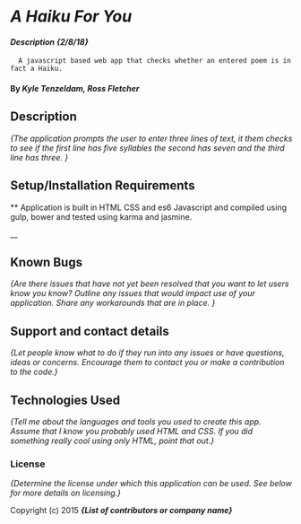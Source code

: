 # _A Haiku For You_

#### _Description {2/8/18}_
      A javascript based web app that checks whether an entered poem is in fact a Haiku.


#### By _**Kyle Tenzeldam, Ross Fletcher**_

## Description

_{The application prompts the user to enter three lines of text, it them checks to see if the first line has five syllables the second has seven and the third line has three.   }_

## Setup/Installation Requirements

** Application is built in HTML CSS and es6 Javascript and compiled using gulp, bower and tested using karma and jasmine.

__

## Known Bugs

_{Are there issues that have not yet been resolved that you want to let users know you know?  Outline any issues that would impact use of your application.  Share any workarounds that are in place. }_

## Support and contact details

_{Let people know what to do if they run into any issues or have questions, ideas or concerns.  Encourage them to contact you or make a contribution to the code.}_

## Technologies Used

_{Tell me about the languages and tools you used to create this app. Assume that I know you probably used HTML and CSS. If you did something really cool using only HTML, point that out.}_

### License

*{Determine the license under which this application can be used.  See below for more details on licensing.}*

Copyright (c) 2015 **_{List of contributors or company name}_**
